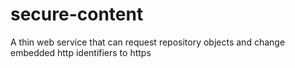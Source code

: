 # secure-content
A thin web service that can request repository objects and change embedded http identifiers to https
